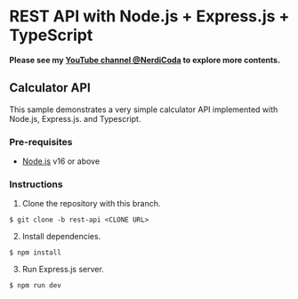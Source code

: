 # REST API with Node.js + Express.js + TypeScript

**Please see my [YouTube channel @NerdiCoda](https://www.youtube.com/@NerdiCoda) to explore more contents.**

## Calculator API

This sample demonstrates a very simple calculator API implemented with Node.js, Express.js. and Typescript.

### Pre-requisites

- [Node.js](https://nodejs.org/en/download) v16 or above

### Instructions

1. Clone the repository with this branch.

```
$ git clone -b rest-api <CLONE URL>
```

2. Install dependencies.

```
$ npm install
```

3. Run Express.js server.

```
$ npm run dev
```
